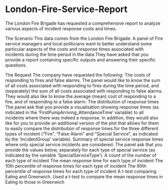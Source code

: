 # London-Fire-Service-Report
The London Fire Brigade has requested a comprehensive report to analyze various aspects of incident response costs and times.

The Scenario
This data comes from the London Fire Brigade. A panel of Fire service managers and local politicians want to better understand some particular aspects of the costs and response times associated with incidents during the time period in the data.They have asked that you provide a report containing specific outputs and answering their 
specific questions.

The Request
The company have requested the following:
The costs of responding to fires and false alarms.
The panel would like to know the sum of all costs associated with responding to fires during the time period, and (separately) the sum of all costs associated with responding to false alarms. 
They would also like to know the average (mean) cost of responding to a fire, and of responding to a false alarm.
The distribution of response times
The panel ask that you provide a visualisation showing response times (as indicated in the ‘FirstPumpArriving_AttendanceTime’ variable) to all incidents where there was indeed a response.
In addition, they would also like for you to provide an additional version of the plot that allows for them to easily compare the distribution of response times for the three different types of incident (“Fire”, “False Alarm” and “Special Service”, as indicated by the ‘IncidentGroup’ variable).
Summary of special service response times where only special service incidents are considered.
The panel ask that you provide the values below, separately for each type of special service (as indicated by the variable ‘SpecialServiceType’):
A count of the number of each type of incident The mean response time for each type of incident 
The 10th percentile of response times for each type of incident The 90th percentile of response times for each type of incident 
A t-test comparing Ealing and Greenwich. Used a t-test to compare the mean response times in Ealing to those in Greenwich
